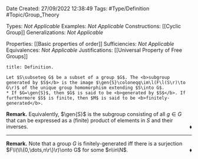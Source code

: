 <div class="topSpace"></div>

Date Created: 27/09/2022 12:38:49
Tags: #Type/Definition #Topic/Group_Theory

Types: <i>Not Applicable</i>
Examples: <i>Not Applicable</i>
Constructions: [[Cyclic Group]]
Generalizations: <i>Not Applicable</i>

Properties: [[Basic properties of order]]
Sufficiencies: <i>Not Applicable</i>
Equivalences: <i>Not Applicable</i>
Justifications: [[Universal Property of Free Groups]]

``` ad-Definition
title: Definition.

Let $S\subseteq G$ be a subset of a group $G$. The <b>subgroup generated by $S$</b> is the image $\gen{S}\coloneqq\im\l(F\l(S\r)\to G\r)$ of the unique group homomorphism extending $S\into G$.
* If $G=\gen{S}$, then $G$ is said to be <b>generated by $S$</b>. If furthermore $S$ is finite, then $M$ is said to be <b>finitely-generated</b>.

```

<b>Remark.</b> Equivalently, $\gen{S}$ is the subgroup consisting of all $g\in G$ that can be expressed as a (finite) product of elements in $S$ and their inverses.<span style="float:right;">$\blacklozenge$</span>

---

<b>Remark.</b> Note that a group $G$ is finitely-generated iff there is a surjection $F\l(\l\{0,\dots,n\r\}\r)\onto G$ for some $n\in\N$.<span style="float:right;">$\blacklozenge$</span>
